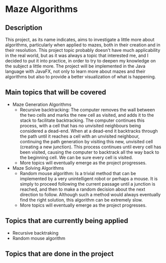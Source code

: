 # Maze Algorithms

## Description

This project, as its name indicates, aims to investigate a little more about algorithms, particularly when applied to mazes, both in their creation and in their resolution.
This project topic probably doesn't have much applicability in the real world, but as it was always a topic that interested me, and I decided to put it into practice, in order to try to deepen my knowledge on the subject a little more.
The project will be implemented in the Java language with JavaFX, not only to learn more about mazes and their algorithms but also to provide a better visualization of what is happening.

## Main topics that will be covered

- Maze Generation Algorithms
  - Recursive backtracking:
    The computer removes the wall between the two cells and marks the new cell as visited, and adds it to the stack to facilitate backtracking. The computer continues this process, with a cell that has no unvisited neighbours being considered a dead-end. When at a dead-end it backtracks through the path until it reaches a cell with an unvisited neighbour, continuing the path generation by visiting this new, unvisited cell (creating a new junction). This process continues until every cell has been visited, causing the computer to backtrack all the way back to the beginning cell. We can be sure every cell is visited.
  - More topics will eventually emerge as the project progresses.
- Maze Solving Algorithms
  - Random mouse algorithm:
    Is a trivial method that can be implemented by a very unintelligent robot or perhaps a mouse. It is simply to proceed following the current passage until a junction is reached, and then to make a random decision about the next direction to follow. Although such a method would always eventually find the right solution, this algorithm can be extremely slow.
  - More topics will eventually emerge as the project progresses.

## Topics that are currently being applied

- Recursive backtraking
- Random mouse algorithm

## Topics that are done in the project
